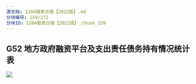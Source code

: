 ```yaml
---
源文档: 1104报表合辑【2022版】.md
分块编号: 159/272
分块ID: 1104报表合辑【2022版】_chunk_159
---
```


## G52 地方政府融资平台及支出责任债务持有情况统计表

![](data:image/x-emf;base64...)

